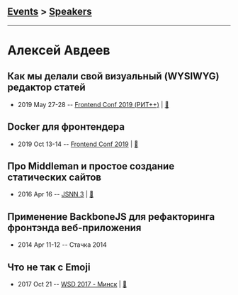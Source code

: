 ## [Events](../README.md) > [Speakers](../speakers.md)
---

# Алексей Авдеев

## Как мы делали свой визуальный (WYSIWYG) редактор статей
- 2019 May 27-28 -- [Frontend Conf 2019 (РИТ++)](https://www.youtube.com/watch?v=YIsbi5cMuQE)  | [:notebook:](http://alexey-avdeev.com/how-did-we-develop-a-visual-editor/)  
## Docker для фронтендера
- 2019 Oct 13-14 -- [Frontend Conf 2019](https://www.youtube.com/watch?v=SMM3bsYyFls)  | [:notebook:](http://alexey-avdeev.com/docker-for-front-end-developers/)  
## Про Middleman и простое создание статических сайтов
- 2016 Apr 16 -- [JSNN 3](https://youtu.be/zGsGS9rfriU)  | [:notebook:](https://www.slideshare.net/AlexeyAvdeev1/middleman-61006895)  
## Применение BackboneJS для рефакторинга фронтэнда веб-приложения
- 2014 Apr 11-12 -- Стачка 2014    
## Что не так с Emoji
- 2017 Oct 21 -- [WSD 2017 - Минск](https://www.youtube.com/watch?v=DUwZpLBSuiI)  | [:notebook:](https://wsd.events/2017/10/21/pres/whats-emoji/)  
